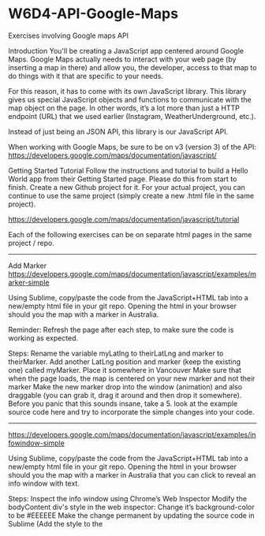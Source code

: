 # W6D4-API-Google-Maps
Exercises involving Google maps API 


Introduction
You'll be creating a JavaScript app centered around Google Maps. Google Maps actually needs to interact with your web page (by inserting a map in there) and allow you, the developer, access to that map to do things with it that are specific to your needs.

For this reason, it has to come with its own JavaScript library. This library gives us special JavaScript objects and functions to communicate with the map object on the page. In other words, it’s a lot more than just a HTTP endpoint (URL) that we used earlier (Instagram, WeatherUnderground, etc.).

Instead of just being an JSON API, this library is our JavaScript API.

When working with Google Maps, be sure to be on v3 (version 3) of the API: https://developers.google.com/maps/documentation/javascript/

Getting Started Tutorial
Follow the instructions and tutorial to build a Hello World app from their Getting Started page. Please do this from start to finish. Create a new Github project for it. For your actual project, you can continue to use the same project (simply create a new .html file in the same project).

https://developers.google.com/maps/documentation/javascript/tutorial

Each of the following exercises can be on separate html pages in the same project / repo.

-------------------------------------------------------------

Add Marker
https://developers.google.com/maps/documentation/javascript/examples/marker-simple

Using Sublime, copy/paste the code from the JavaScript+HTML tab into a new/empty html file in your git repo. Opening the html in your browser should you the map with a marker in Australia.

Reminder: Refresh the page after each step, to make sure the code is working as expected.

Steps:
Rename the variable myLatlng to theirLatLng and marker to theirMarker.
Add another LatLng position and marker (keep the existing one) called myMarker. Place it somewhere in Vancouver
Make sure that when the page loads, the map is centered on your new marker and not their marker
Make the new marker drop into the window (animation) and also draggable (you can grab it, drag it around and then drop it somewhere). Before you panic that this sounds insane, take a 5. look at the example source code here and try to incorporate the simple changes into your code.

-------------------------------------------------------------

https://developers.google.com/maps/documentation/javascript/examples/infowindow-simple

Using Sublime, copy/paste the code from the JavaScript+HTML tab into a new/empty html file in your git repo. Opening the html in your browser should you the map with a marker in Australia that you can click to reveal an info window with text.

Steps:
Inspect the info window using Chrome’s Web Inspector
Modify the bodyContent div's style in the web inspector:
Change it’s background-color to be #EEEEEE
Make the change permanent by updating the source code in Sublime (Add the style to the <style> tag near the top)
Refresh to make sure the info window is now always gray

-------------------------------------------------------------

Now it's time to build a single page GMaps-based mashup.

Option 1: My Fav Places
Difficulty: Medium

Add markers on the map for all your favourite places to eat or hang out at in Vancouver.

Stretch Goals:

Attach an info window to each marker place that shows up if the marker is clicked.
Show a list or table of the places along with checkboxes below the map. They should be selected by default. If the user deselects a place, it’s marker should disappear from the map.
Add geolocation capability and show the user where they are on the map so they know where the pins are in respect to their current location. You can use this example as a guide.
Option 2: 500px + Maps Mashup
Difficulty: Medium - High

500px added geo based search support to their photo search endpoint not too long ago: https://github.com/500px/api-documentation/issues/25

We will be plotting images from 500px on a google map. As you move the map around, the 500px API is queried to return photos for the area that is being viewed on the map. Markers appear in the area which the user can click to see:

Alternative A: An info window attached to the selected maker on the map containing the image inside it.

Alternative B: The image associated with the marker displayed outside the map canvas. Any time you click a marker, the image is replaced with the one corresponding to the selected marker.

Tips:

You can use 500px’s Apigee service to test out the photos/search endpoint first. Include your consumer_key from the settings page as a parameter, otherwise you will get back an HTTP 401 Unauthorized response. Add a geo parameter to the query with a value like 49.283024,-123.108024,10km as per their documentation, in order to see JSON results with lat and lng for each image.
An example of v3 maps with an image in an info window: http://jsfiddle.net/Kai/Unh2M/light/
URLS:

Development Centre: http://developers.500px.com/
Setup an application: http://500px.com/settings/applications
Documentation Example (Github): http://bit.ly/1cUTgJ5
Option 2: Your Own Idea!
These our just some of our ideas. Do you have another idea that would mashup Google Maps API data with another data feed? Run your idea and plan by a TA or two, get approval and do it! This assignment could be a good showcase / portfolio piece for you when interviewing.

-------------------------------------------------------------


